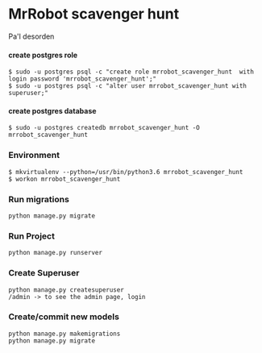 # MrRobot scavenger hunt
Pa'l desorden


#### create postgres role
```
$ sudo -u postgres psql -c "create role mrrobot_scavenger_hunt  with login password 'mrrobot_scavenger_hunt';"
$ sudo -u postgres psql -c "alter user mrrobot_scavenger_hunt with superuser;"
```

#### create postgres database
```
$ sudo -u postgres createdb mrrobot_scavenger_hunt -O mrrobot_scavenger_hunt
```

### Environment

```
$ mkvirtualenv --python=/usr/bin/python3.6 mrrobot_scavenger_hunt
$ workon mrrobot_scavenger_hunt
```

### Run migrations
```
python manage.py migrate
```

### Run Project
```
python manage.py runserver
```

### Create Superuser
```
python manage.py createsuperuser
/admin -> to see the admin page, login
```

### Create/commit new models
```
python manage.py makemigrations
python manage.py migrate
```